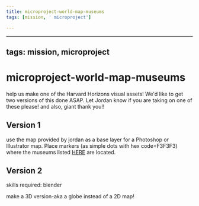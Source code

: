```yaml
---
title: microproject-world-map-museums
tags: [mission, ' microproject']

---
```


---
tags: mission, microproject
---

# microproject-world-map-museums

help us make one of the Harvard Horizons visual assets! We'd like to get two versions of this done ASAP. Let Jordan know if you are taking on one of these please! and also, giant thank you!!

## Version 1
use the map provided by jordan as a base layer for a Photoshop or Illustrator map. Place markers (as simple dots with hex code=F3F3F3) where the museums listed [HERE](https://docs.google.com/document/d/1iRzou3kN60PYskDpQIk0Nrc9KPUy_cwm/edit) are located. 

## Version 2
skills required: blender

make a 3D version-aka a globe instead of a 2D map!

